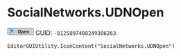 # SocialNetworks.UDNOpen
![](/img/SocialNetworks.UDNOpen.png)
GUID: `-8125897408249306263`
```
EditorGUIUtility.IconContent("SocialNetworks.UDNOpen")
```
